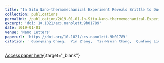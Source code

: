 ```yaml
---
title: "In Situ Nano-thermomechanical Experiment Reveals Brittle to Ductile Transition in Silicon Nanowires"
collection: publications
permalink: /publication/2019-01-01-In-Situ-Nano-thermomechanical-Experiment-Reveals-Brittle-to-Ductile-Transition-in-Silicon-Nanowires
excerpt: 'doi: 10.1021/acs.nanolett.9b01789'
date: 2019-01-01
venue: 'Nano Letters'
paperurl: 'https://doi.org/10.1021/acs.nanolett.9b01789'
citation: ' Guangming Cheng,  Yin Zhang,  Tzu-Hsuan Chang,  Qunfeng Liu,  Lin Chen,  Wei Lu,  Ting Zhu,  Yong Zhu, &quot;In Situ Nano-thermomechanical Experiment Reveals Brittle to Ductile Transition in Silicon Nanowires.&quot; Nano Letters, 2019.'
---
```

[Access paper here](https://doi.org/10.1021/acs.nanolett.9b01789){:target="_blank"}

